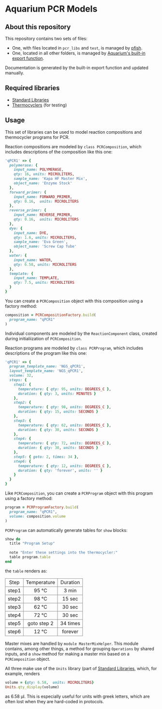 # Aquarium PCR Models

## About this repository 
This repository contains two sets of files:
- One, with files located in `pcr_libs` and `test`, is managed by [pfish](https://github.com/klavinslab/pfish).
- One, located in all other folders, is managed by [Aquarium's built-in export function](https://www.aquarium.bio/?category=Community&content=Exporting). 

Documentation is generated by the built-in export function and updated manually.

## Required libraries
* [Standard Libraries](https://github.com/klavinslab/standard-libraries)
* [Thermocyclers](https://github.com/klavinslab/aq-thermocyclers) (for testing)

## Usage

This set of libraries can be used to model reaction compositions and thermocycler programs for PCR. 

Reaction compositions are modeled by `class PCRComposition`, which includes descriptions of the composition like this one:

```ruby
'qPCR1' => {
  polymerase: {
    input_name: POLYMERASE,
    qty: 16, units: MICROLITERS,
    sample_name: 'Kapa HF Master Mix',
    object_name: 'Enzyme Stock'
  },
  forward_primer: {
    input_name: FORWARD_PRIMER,
    qty: 0.16,  units: MICROLITERS
  },
  reverse_primer: {
    input_name: REVERSE_PRIMER,
    qty: 0.16,  units: MICROLITERS
  },
  dye: {
    input_name: DYE,
    qty: 1.6, units: MICROLITERS,
    sample_name: 'Eva Green',
    object_name: 'Screw Cap Tube'
  },
  water: {
    input_name: WATER,
    qty: 6.58, units: MICROLITERS
  },
  template: {
    input_name: TEMPLATE,
    qty: 7.5, units: MICROLITERS
  }
}
```

You can create a `PCRComposition` object with this composition using a factory method:

```ruby
composition = PCRCompositionFactory.build(
  program_name: "qPCR1"
)
```

Individual components are modeled by the `ReactionComponent` class, created during initialiization of `PCRComposition`.

Reaction programs are modeled by `class PCRProgram`, which includes descriptions of the program like this one:

```ruby
'qPCR1' => {
  program_template_name: 'NGS_qPCR1',
  layout_template_name: 'NGS_qPCR1',
  volume: 32,
  steps: {
    step1: {
      temperature: { qty: 95, units: DEGREES_C },
      duration: { qty: 3, units: MINUTES }
    },
    step2: {
      temperature: { qty: 98, units: DEGREES_C },
      duration: { qty: 15, units: SECONDS }
    },
    step3: {
      temperature: { qty: 62, units: DEGREES_C },
      duration: { qty: 30, units: SECONDS }
    },
    step4: {
      temperature: { qty: 72, units: DEGREES_C },
      duration: { qty: 30, units: SECONDS }
    },
    step5: { goto: 2, times: 34 },
    step6: {
      temperature: { qty: 12, units: DEGREES_C },
      duration: { qty: 'forever', units: '' }
    }
  }
}
```

Like `PCRComposition`, you can create a `PCRProgram` object with this program using a factory method:

```ruby
program = PCRProgramFactory.build(
  program_name: "qPCR1", 
  volume: composition.volume
)
```

`PCRProgram` can automatically generate tables for `show` blocks:

```ruby
show do
  title "Program Setup"
    
  note "Enter these settings into the thermocycler:"
  table program.table
end
```

the `table` renders as:

<table><tr><td style="border: 1px solid gray; text-align: center">Step</td><td style="border: 1px solid gray; text-align: center">Temperature</td><td style="border: 1px solid gray; text-align: center">Duration</td></tr><tr><td style="border: 1px solid gray; text-align: center">step1</td><td style="border: 1px solid gray; text-align: center">95 &deg;C</td><td style="border: 1px solid gray; text-align: center">3 min</td></tr><tr><td style="border: 1px solid gray; text-align: center">step2</td><td style="border: 1px solid gray; text-align: center">98 &deg;C</td><td style="border: 1px solid gray; text-align: center">15 sec</td></tr><tr><td style="border: 1px solid gray; text-align: center">step3</td><td style="border: 1px solid gray; text-align: center">62 &deg;C</td><td style="border: 1px solid gray; text-align: center">30 sec</td></tr><tr><td style="border: 1px solid gray; text-align: center">step4</td><td style="border: 1px solid gray; text-align: center">72 &deg;C</td><td style="border: 1px solid gray; text-align: center">30 sec</td></tr><tr><td style="border: 1px solid gray; text-align: center">step5</td><td style="border: 1px solid gray; text-align: center">goto step 2</td><td style="border: 1px solid gray; text-align: center">34 times</td></tr><tr><td style="border: 1px solid gray; text-align: center">step6</td><td style="border: 1px solid gray; text-align: center">12 &deg;C</td><td style="border: 1px solid gray; text-align: center">forever </td></tr></table>

Master mixes are handled by `module MasterMixHelper`. This module contains, among other things, a method for grouping `Operations` by shared inputs, and a `show` method for making a master mix based on a `PCRComposition` object.

All three make use of the `Units` library (part of [Standard Libraries](https://github.com/klavinslab/standard-libraries), which, for example, renders

```ruby
volume = {qty: 6.58,  units: MICROLITERS}
Units.qty_display(volume)
```

as 6.58 µl. This is especially useful for units with greek letters, which are often lost when they are hard-coded in protocols.
